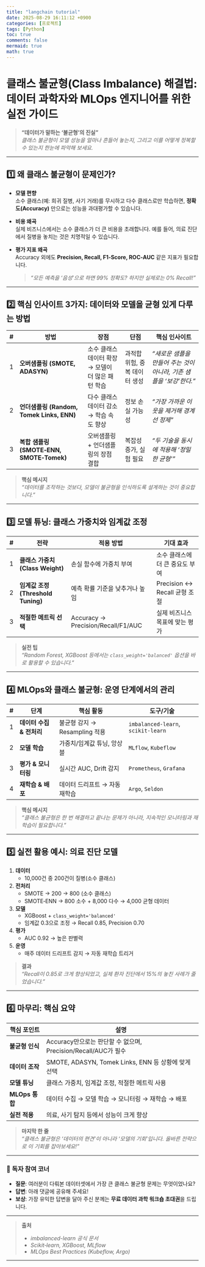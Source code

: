 ```yaml
---
title: "langchain tutorial"
date: 2025-08-29 16:11:12 +0900
categories: [프로젝트]
tags: [Python]
toc: true
comments: false
mermaid: true
math: true
---
```


# **클래스 불균형(Class Imbalance) 해결법: 데이터 과학자와 MLOps 엔지니어를 위한 실전 가이드**

> **“데이터가 말하는 ‘불균형’의 진실”**  
> *클래스 불균형이 모델 성능을 얼마나 흔들어 놓는지, 그리고 이를 어떻게 정복할 수 있는지 한눈에 파악해 보세요.*

---

## 1️⃣ 왜 클래스 불균형이 문제인가?

- **모델 편향**  
  소수 클래스(예: 희귀 질병, 사기 거래)를 무시하고 다수 클래스로만 학습하면, **정확도(Accuracy)** 만으로는 성능을 과대평가할 수 있습니다.

- **비용 왜곡**  
  실제 비즈니스에서는 소수 클래스가 더 큰 비용을 초래합니다. 예를 들어, 의료 진단에서 질병을 놓치는 것은 치명적일 수 있습니다.

- **평가 지표 왜곡**  
  Accuracy 외에도 **Precision, Recall, F1‑Score, ROC‑AUC** 같은 지표가 필요합니다.  
  > *“모든 예측을 ‘음성’으로 하면 99% 정확도? 하지만 실제로는 0% Recall!”*

---

## 2️⃣ 핵심 인사이트 3가지: 데이터와 모델을 균형 있게 다루는 방법

| # | 방법 | 장점 | 단점 | 핵심 인사이트 |
|---|------|------|------|----------------|
| 1 | **오버샘플링 (SMOTE, ADASYN)** | 소수 클래스 데이터 확장 → 모델이 더 많은 패턴 학습 | 과적합 위험, 중복 데이터 생성 | *“새로운 샘플을 만들어 주는 것이 아니라, 기존 샘플을 ‘보강’한다.”* |
| 2 | **언더샘플링 (Random, Tomek Links, ENN)** | 다수 클래스 데이터 감소 → 학습 속도 향상 | 정보 손실 가능성 | *“가장 가까운 이웃을 제거해 경계선 정제”* |
| 3 | **복합 샘플링 (SMOTE‑ENN, SMOTE‑Tomek)** | 오버샘플링 + 언더샘플링의 장점 결합 | 복잡성 증가, 실험 필요 | *“두 기술을 동시에 적용해 ‘정밀한 균형’”* |

> **핵심 메시지**  
> *“데이터를 조작하는 것보다, 모델이 불균형을 인식하도록 설계하는 것이 중요합니다.”*

---

## 3️⃣ 모델 튜닝: 클래스 가중치와 임계값 조정

| # | 전략 | 적용 방법 | 기대 효과 |
|---|------|-----------|-----------|
| 1 | **클래스 가중치 (Class Weight)** | 손실 함수에 가중치 부여 | 소수 클래스에 더 큰 중요도 부여 |
| 2 | **임계값 조정 (Threshold Tuning)** | 예측 확률 기준을 낮추거나 높임 | Precision ↔ Recall 균형 조절 |
| 3 | **적절한 메트릭 선택** | Accuracy → Precision/Recall/F1/AUC | 실제 비즈니스 목표에 맞는 평가 |

> **실전 팁**  
> *“Random Forest, XGBoost 등에서는 `class_weight='balanced'` 옵션을 바로 활용할 수 있습니다.”*

---

## 4️⃣ MLOps와 클래스 불균형: 운영 단계에서의 관리

| # | 단계 | 핵심 활동 | 도구/기술 |
|---|------|-----------|-----------|
| 1 | **데이터 수집 & 전처리** | 불균형 감지 → Resampling 적용 | `imbalanced-learn`, `scikit-learn` |
| 2 | **모델 학습** | 가중치/임계값 튜닝, 앙상블 | `MLflow`, `Kubeflow` |
| 3 | **평가 & 모니터링** | 실시간 AUC, Drift 감지 | `Prometheus`, `Grafana` |
| 4 | **재학습 & 배포** | 데이터 드리프트 → 자동 재학습 | `Argo`, `Seldon` |

> **핵심 메시지**  
> *“클래스 불균형은 한 번 해결하고 끝나는 문제가 아니라, 지속적인 모니터링과 재학습이 필요합니다.”*

---

## 5️⃣ 실전 활용 예시: 의료 진단 모델

1. **데이터**  
   - 10,000건 중 200건이 질병(소수 클래스)  
2. **전처리**  
   - SMOTE → 200 → 800 (소수 클래스)  
   - SMOTE‑ENN → 800 소수 + 8,000 다수 → 4,000 균형 데이터  
3. **모델**  
   - XGBoost + `class_weight='balanced'`  
   - 임계값 0.3으로 조정 → Recall 0.85, Precision 0.70  
4. **평가**  
   - AUC 0.92 → 높은 판별력  
5. **운영**  
   - 매주 데이터 드리프트 감지 → 자동 재학습 트리거

> **결과**  
> *“Recall이 0.85로 크게 향상되었고, 실제 환자 진단에서 15%의 놓친 사례가 줄었습니다.”*

---

## 6️⃣ 마무리: 핵심 요약

| 핵심 포인트 | 설명 |
|-------------|------|
| **불균형 인식** | Accuracy만으로는 판단할 수 없으며, Precision/Recall/AUC가 필수 |
| **데이터 조작** | SMOTE, ADASYN, Tomek Links, ENN 등 상황에 맞게 선택 |
| **모델 튜닝** | 클래스 가중치, 임계값 조정, 적절한 메트릭 사용 |
| **MLOps 통합** | 데이터 수집 → 모델 학습 → 모니터링 → 재학습 → 배포 |
| **실전 적용** | 의료, 사기 탐지 등에서 성능이 크게 향상 |

> **마지막 한 줄**  
> *“클래스 불균형은 ‘데이터의 편견’이 아니라 ‘모델의 기회’입니다. 올바른 전략으로 이 기회를 잡아보세요!”*

---

### 📌 독자 참여 코너

- **질문**: 여러분이 다뤄본 데이터셋에서 가장 큰 클래스 불균형 문제는 무엇이었나요?  
- **답변**: 아래 댓글에 공유해 주세요!  
- **보상**: 가장 유익한 답변을 달아 주신 분께는 **무료 데이터 과학 워크숍 초대권**을 드립니다.

---

> **출처**  
> - *imbalanced-learn 공식 문서*  
> - *Scikit‑learn, XGBoost, MLflow*  
> - *MLOps Best Practices (Kubeflow, Argo)*

---